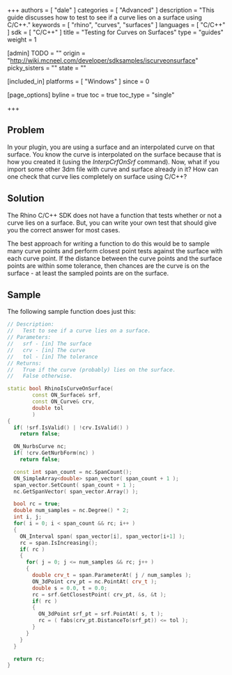 +++
authors = [ "dale" ]
categories = [ "Advanced" ]
description = "This guide discusses how to test to see if a curve lies on a surface using C/C++."
keywords = [ "rhino", "curves", "surfaces" ]
languages = [ "C/C++" ]
sdk = [ "C/C++" ]
title = "Testing for Curves on Surfaces"
type = "guides"
weight = 1

[admin]
TODO = ""
origin = "http://wiki.mcneel.com/developer/sdksamples/iscurveonsurface"
picky_sisters = ""
state = ""

[included_in]
platforms = [ "Windows" ]
since = 0

[page_options]
byline = true
toc = true
toc_type = "single"

+++

 
## Problem

In your plugin, you are using a surface and an interpolated curve on that surface.  You know the curve is interpolated on the surface because that is how you created it (using the *InterpCrfOnSrf* command).  Now, what if you import some other 3dm file with curve and surface already in it?  How can one check that curve lies completely on surface using C/C++?

## Solution

The Rhino C/C++ SDK does not have a function that tests whether or not a curve lies on a surface.  But, you can write your own test that should give you the correct answer for most cases.

The best approach for writing a function to do this would be to sample many curve points and perform closest point tests against the surface with each curve point.  If the distance between the curve points and the surface points are within some tolerance, then chances are the curve is on the surface - at least the sampled points are on the surface.

## Sample

The following sample function does just this:

```cpp
// Description:
//   Test to see if a curve lies on a surface.
// Parameters:
//   srf - [in] The surface
//   crv - [in] The curve
//   tol - [in] The tolerance
// Returns:
//   True if the curve (probably) lies on the surface.
//   False otherwise.

static bool RhinoIsCurveOnSurface(
        const ON_Surface& srf,
        const ON_Curve& crv,
        double tol
        )
{
  if( !srf.IsValid() | !crv.IsValid() )
    return false;

  ON_NurbsCurve nc;
  if( !crv.GetNurbForm(nc) )
    return false;

  const int span_count = nc.SpanCount();
  ON_SimpleArray<double> span_vector( span_count + 1 );
  span_vector.SetCount( span_count + 1 );
  nc.GetSpanVector( span_vector.Array() );

  bool rc = true;
  double num_samples = nc.Degree() * 2;
  int i, j;
  for( i = 0; i < span_count && rc; i++ )
  {
    ON_Interval span( span_vector[i], span_vector[i+1] );
    rc = span.IsIncreasing();
    if( rc )
    {
      for( j = 0; j <= num_samples && rc; j++ )
      {
        double crv_t = span.ParameterAt( j / num_samples );
        ON_3dPoint crv_pt = nc.PointAt( crv_t );
        double s = 0.0, t = 0.0;
        rc = srf.GetClosestPoint( crv_pt, &s, &t );
        if( rc )
        {
          ON_3dPoint srf_pt = srf.PointAt( s, t );
          rc = ( fabs(crv_pt.DistanceTo(srf_pt)) <= tol );
        }
      }
    }
  }

  return rc;
}
```
